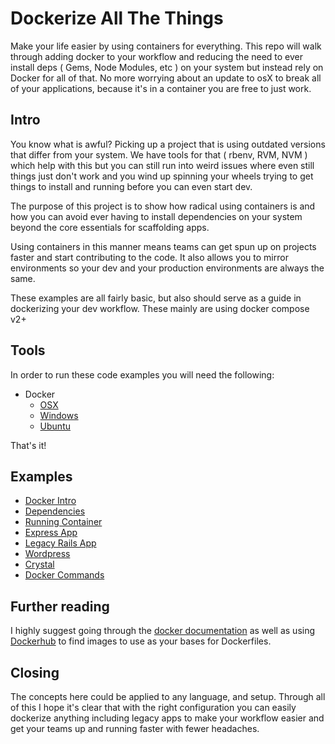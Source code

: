 # Dockerize All The Things
Make your life easier by using containers for everything. This repo will walk through adding docker to your workflow and reducing the need to ever install deps ( Gems, Node Modules, etc ) on your system but instead rely on Docker for all of that. No more worrying about an update to osX to break all of your applications, because it's in a container you are free to just work.

## Intro
You know what is awful? Picking up a project that is using outdated versions that differ from your system. We have tools for that ( rbenv, RVM, NVM ) which help with this but you can still run into weird issues where even still things just don't work and you wind up spinning your wheels trying to get things to install and running before you can even start dev.

The purpose of this project is to show how radical using containers is and how you can avoid ever having to install dependencies on your system beyond the core essentials for scaffolding apps.

Using containers in this manner means teams can get spun up on projects faster and start contributing to the code. It also allows you to mirror environments so your dev and your production environments are always the same.

These examples are all fairly basic, but also should serve as a guide in dockerizing your dev workflow. These mainly are using docker compose v2+

## Tools
In order to run these code examples you will need the following:
- Docker
	- [OSX](https://docs.docker.com/docker-for-mac/install/)
	- [Windows](https://docs.docker.com/docker-for-windows/install/)
	- [Ubuntu](https://docs.docker.com/engine/installation/linux/docker-ce/ubuntu/)

That's it! 

## Examples
- [Docker Intro](intro)
- [Dependencies](dependencies)
- [Running Container](running-container)
- [Express App](express-app)
- [Legacy Rails App](legacy-rails-project)
- [Wordpress](wordpress)
- [Crystal](crystal)
- [Docker Commands](docker-commands)

## Further reading
I highly suggest going through the [docker documentation](https://docs.docker.com/) as well as using [Dockerhub](https://hub.docker.com/) to find images to use as your bases for Dockerfiles.

## Closing
The concepts here could be applied to any language, and setup. Through all of this I hope it's clear that with the right configuration you can easily dockerize anything including legacy apps to make your workflow easier and get your teams up and running faster with fewer headaches.


